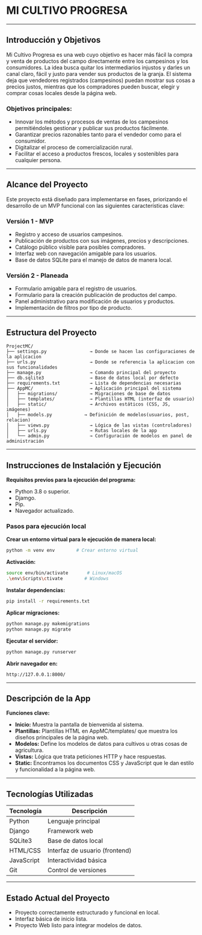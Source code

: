 # MI CULTIVO PROGRESA
________________________________________  
## Introducción y Objetivos  
Mi Cultivo Progresa es una web ͏cuyo objetivo es hacer más fácil la compra y venta de productos del campo directamente entre los campesinos y los consumidores. La idea busca quitar los intermediarios ͏injustos y ͏darles un canal claro, fácil y justo para vender sus productos de ͏la granja. El sistema deja͏ que vendedores registrados (campesinos͏) puedan mostrar sus cosas a precios justos, mientras que los compradores pueden buscar, elegir y comprar cosas ͏locales ͏desde la página͏ web.  

### Objetivos principales:  
- Innovar los métodos y procesos de ventas de los campesinos permitiéndoles gestionar y publicar sus productos fácilmente.  
- Garantizar precios razonables tanto para el vendedor como para el consumidor.  
- Digitalizar el proceso de comercialización rural.  
- Facilitar el acceso a productos frescos, locales y sostenibles para cualquier persona.  

________________________________________  
## Alcance del Proyecto  
Este proyecto está diseñado para implementarse en fases, priorizando el desarrollo de un MVP funcional con las siguientes características clave:  

### Versión 1 - MVP  
- Registro y acceso de usuarios campesinos.  
- Publicación de productos con sus imágenes, precios y descripciones.  
- Catálogo público visible para posibles compradores.  
- Interfaz web con navegación amigable para los usuarios.  
- Base de datos SQLite para el manejo de datos de manera local.  

### Versión 2 - Planeada  
- Formulario amigable para el registro de usuarios.  
- Formulario para la creación publicación de productos del campo.  
- Panel administrativo para modificación de usuarios y productos.  
- Implementación de filtros por tipo de producto.  

---

## Estructura del Proyecto  

```
ProjectMC/
├── settings.py                → Donde se hacen las configuraciones de la aplicacion
├── urls.py                    → Donde se referencia la aplicacion con sus funcionalidades
├── manage.py                  → Comando principal del proyecto
├── db.sqlite3                 → Base de datos local por defecto
├── requirements.txt           → Lista de dependencias necesarias
├── AppMC/                     → Aplicación principal del sistema
│   ├── migrations/            → Migraciones de base de datos
│   ├── templates/             → Plantillas HTML (interfaz de usuario)
│   ├── static/                → Archivos estáticos (CSS, JS, imágenes)
│   ├── models.py            → Definición de modelos(usuarios, post, relacion)
│   ├── views.py               → Lógica de las vistas (controladores)
│   ├── urls.py                → Rutas locales de la app
│   └── admin.py               → Configuración de modelos en panel de administración
```

---

## Instrucciones de Instalación y Ejecución  
**Requisitos previos para la ejecución del programa:**  
- Python 3.8 o superior.  
- Djamgo.  
- Pip.  
- Navegador actualizado.  

### Pasos para ejecución local  

**Crear un entorno virtual para le ejecución de manera local:**  
```bash
python -m venv env        # Crear entorno virtual
```

**Activación:**  
```bash
source env/bin/activate       # Linux/macOS  
.\env\Scripts\ctivate        # Windows
```

**Instalar dependencias:**  
```bash
pip install -r requirements.txt
```

**Aplicar migraciones:**  
```bash
python manage.py makemigrations  
python manage.py migrate
```

**Ejecutar el servidor:**  
```bash
python manage.py runserver
```

**Abrir navegador en:**  
```
http://127.0.0.1:8000/
```

---

## Descripción de la App  
**Funciones clave:**  
- **Inicio:** Muestra ͏la pantalla de bienvenida al sistema.  
- **Plantillas͏:** Plantillas HTML en Ap͏pMC/tem͏plates/ que muestra los diseños principales de la página web.  
- **Modelos:** Define los modelos de datos para cultivos u otras cosas ͏de agricultura͏.  
- **Vistas:** Lógica que trata peticiones HTTP y hace respuestas.  
- **Static:** Encontramos los documentos CSS y JavaScript que le dan estilo y funcionalidad a la página web.  

---

## Tecnologías Utilizadas  

| Tecnología  | Descripción                     |
|-------------|----------------------------------|
| Python      | Lenguaje principal               |
| Django      | Framework web                    |
| SQLite3     | Base de datos local              |
| HTML/CSS    | Interfaz de usuario (frontend)   |
| JavaScript  | Interactividad básica            |
| Git         | Control de versiones             |

---

## Estado Actual del Proyecto  
- Proyecto correctamente estructurado y funcional en local.  
- Interfaz básica de inicio lista.  
- Proyecto Web listo para integrar modelos de datos.
